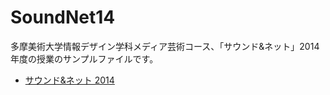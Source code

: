 SoundNet14
==========

多摩美術大学情報デザイン学科メディア芸術コース、「サウンド&amp;ネット」2014年度の授業のサンプルファイルです。

- [サウンド&ネット 2014](http://yoppa.org/taunet14)
